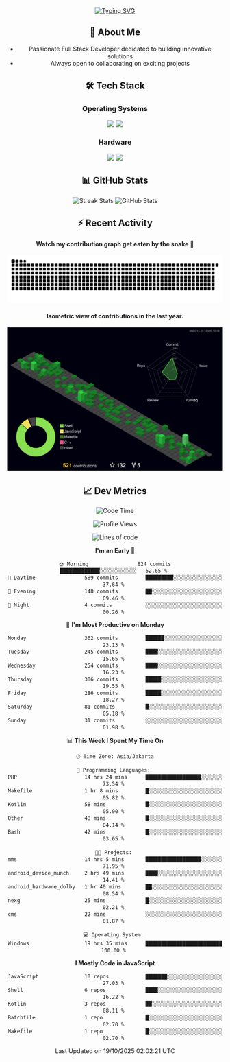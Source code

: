 <div align="center" style="max-width: 900px; margin: auto;">
<a href="https://github.com/thunderkex">
  <img src="https://readme-typing-svg.herokuapp.com?font=Fira+Code&pause=1000&center=true&vCenter=true&width=435&lines=Ha+ha!+I+am+here!;Told+you+a+storm+was+coming!" alt="Typing SVG" />
</a>

## 👋 About Me
- Passionate Full Stack Developer dedicated to building innovative solutions
- Always open to collaborating on exciting projects

## 🛠️ Tech Stack
### Operating Systems
<a href="#"><img src="https://img.shields.io/badge/Linux-FCC624?style=flat&logo=linux&logoColor=black"></a>
<a href="#"><img src="https://img.shields.io/badge/Windows-0078D6?style=flat&logo=windows&logoColor=white"></a>

### Hardware
<a href="#"><img src="https://img.shields.io/badge/Raspberry%20Pi-C51A4A?style=flat&logo=raspberrypi&logoColor=white"></a>
<a href="#"><img src="https://img.shields.io/badge/Arduino-00979D?style=flat&logo=Arduino&logoColor=white"></a>

## 📊 GitHub Stats
<div align="center">
  <img src="https://streak-stats.demolab.com?user=thunderkex&theme=tokyonight-duo&border_radius=20" alt="Streak Stats" />
  <img src="https://github-readme-stats.vercel.app/api?username=thunderkex&show_icons=true&theme=tokyonight&border_radius=20" alt="GitHub Stats" />
</div>

## ⚡ Recent Activity
<h4>Watch my contribution graph get eaten by the snake 🐍</h4>
<img width="600em" alt="thunderkex's Github commit snake" src="https://raw.githubusercontent.com/thunderkex/thunderkex/output/grid-snake-ov.svg" />

<h4>Isometric view of contributions in the last year.</h4>
<a href="./profile-3d-contrib/profile-night-green.svg">
	<img width="600em" src="./profile-3d-contrib/profile-night-green.svg">
</a>

## 📈 Dev Metrics
<!--START_SECTION:waka-->
![Code Time](http://img.shields.io/badge/Code%20Time-1%2C645%20hrs%2056%20mins-blue)

![Profile Views](http://img.shields.io/badge/Profile%20Views-5-blue)

![Lines of code](https://img.shields.io/badge/From%20Hello%20World%20I%27ve%20Written-3.5%20million%20lines%20of%20code-blue)

**I'm an Early 🐤** 

```text
🌞 Morning                824 commits         █████████████░░░░░░░░░░░░   52.65 % 
🌆 Daytime                589 commits         █████████░░░░░░░░░░░░░░░░   37.64 % 
🌃 Evening                148 commits         ██░░░░░░░░░░░░░░░░░░░░░░░   09.46 % 
🌙 Night                  4 commits           ░░░░░░░░░░░░░░░░░░░░░░░░░   00.26 % 
```
📅 **I'm Most Productive on Monday** 

```text
Monday                   362 commits         ██████░░░░░░░░░░░░░░░░░░░   23.13 % 
Tuesday                  245 commits         ████░░░░░░░░░░░░░░░░░░░░░   15.65 % 
Wednesday                254 commits         ████░░░░░░░░░░░░░░░░░░░░░   16.23 % 
Thursday                 306 commits         █████░░░░░░░░░░░░░░░░░░░░   19.55 % 
Friday                   286 commits         █████░░░░░░░░░░░░░░░░░░░░   18.27 % 
Saturday                 81 commits          █░░░░░░░░░░░░░░░░░░░░░░░░   05.18 % 
Sunday                   31 commits          ░░░░░░░░░░░░░░░░░░░░░░░░░   01.98 % 
```


📊 **This Week I Spent My Time On** 

```text
🕑︎ Time Zone: Asia/Jakarta

💬 Programming Languages: 
PHP                      14 hrs 24 mins      ██████████████████░░░░░░░   73.54 % 
Makefile                 1 hr 8 mins         █░░░░░░░░░░░░░░░░░░░░░░░░   05.82 % 
Kotlin                   58 mins             █░░░░░░░░░░░░░░░░░░░░░░░░   05.00 % 
Other                    48 mins             █░░░░░░░░░░░░░░░░░░░░░░░░   04.14 % 
Bash                     42 mins             █░░░░░░░░░░░░░░░░░░░░░░░░   03.65 % 

🐱‍💻 Projects: 
mms                      14 hrs 5 mins       ██████████████████░░░░░░░   71.95 % 
android_device_munch     2 hrs 49 mins       ████░░░░░░░░░░░░░░░░░░░░░   14.41 % 
android_hardware_dolby   1 hr 40 mins        ██░░░░░░░░░░░░░░░░░░░░░░░   08.54 % 
nexg                     25 mins             █░░░░░░░░░░░░░░░░░░░░░░░░   02.21 % 
cms                      22 mins             ░░░░░░░░░░░░░░░░░░░░░░░░░   01.87 % 

💻 Operating System: 
Windows                  19 hrs 35 mins      █████████████████████████   100.00 % 
```

**I Mostly Code in JavaScript** 

```text
JavaScript               10 repos            ███████░░░░░░░░░░░░░░░░░░   27.03 % 
Shell                    6 repos             ████░░░░░░░░░░░░░░░░░░░░░   16.22 % 
Kotlin                   3 repos             ██░░░░░░░░░░░░░░░░░░░░░░░   08.11 % 
Batchfile                1 repo              █░░░░░░░░░░░░░░░░░░░░░░░░   02.70 % 
Makefile                 1 repo              █░░░░░░░░░░░░░░░░░░░░░░░░   02.70 % 
```




 Last Updated on 19/10/2025 02:02:21 UTC
<!--END_SECTION:waka-->
</div>
